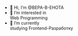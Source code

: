 - 👋 Hi, I’m @BEPA-B-EHOTA
- 👀 I’m interested in  
Web Programming
- 🌱 I’m currently  
studying  Frontend-Разработку

<!---
BEPA-B-EHOTA/BEPA-B-EHOTA is a ✨ special ✨ repository because its `README.md` (this file) appears on your GitHub profile.
You can click the Preview link to take a look at your changes.
--->
